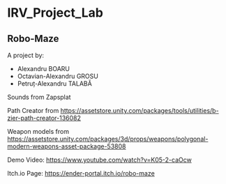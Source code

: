 # IRV_Project_Lab
## Robo-Maze
A project by:

- Alexandru BOARU
- Octavian-Alexandru GROSU
- Petruț-Alexandru TALABĂ


Sounds from Zapsplat

Path Creator from https://assetstore.unity.com/packages/tools/utilities/b-zier-path-creator-136082

Weapon models from https://assetstore.unity.com/packages/3d/props/weapons/polygonal-modern-weapons-asset-package-53808

Demo Video: https://www.youtube.com/watch?v=K05-2-caOcw

Itch.io Page: https://ender-portal.itch.io/robo-maze
